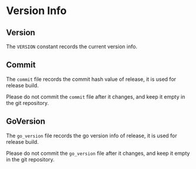 # Version Info

## Version

The `VERSION` constant records the current version info.

## Commit

The `commit` file records the commit hash value of release, it is used for release build.

Please do not commit the `commit` file after it changes, and keep it empty in the git repository.

## GoVersion

The `go_version` file records the go version info of release, it is used for release build.

Please do not commit the `go_version` file after it changes, and keep it empty in the git repository.